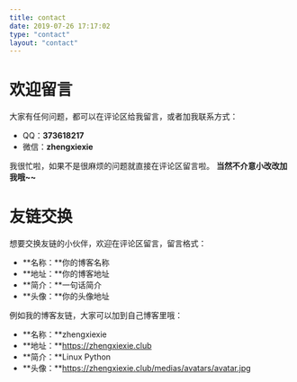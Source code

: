 ```yaml
---
title: contact
date: 2019-07-26 17:17:02
type: "contact"
layout: "contact"
---
```


# 欢迎留言
大家有任何问题，都可以在评论区给我留言，或者加我联系方式：
* QQ：**373618217**
* 微信：**zhengxiexie**

我很忙啦，如果不是很麻烦的问题就直接在评论区留言啦。
**当然不介意小改改加我哦~~**

# 友链交换
想要交换友链的小伙伴，欢迎在评论区留言，留言格式：
* **名称：**你的博客名称
* **地址：**你的博客地址
* **简介：**一句话简介
* **头像：**你的头像地址

例如我的博客友链，大家可以加到自己博客里哦：
* **名称：**zhengxiexie
* **地址：**https://zhengxiexie.club
* **简介：**Linux Python
* **头像：**https://zhengxiexie.club/medias/avatars/avatar.jpg